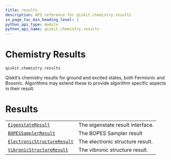 ```yaml
---
title: results
description: API reference for qiskit.chemistry.results
in_page_toc_min_heading_level: 1
python_api_type: module
python_api_name: qiskit.chemistry.results
---
```


<span id="module-qiskit.chemistry.results" />

<span id="qiskit-chemistry-results" />

# Chemistry Results

<span id="module-qiskit.chemistry.results" />

`qiskit.chemistry.results`

Qiskit’s chemistry results for ground and excited states, both Fermionic and Bosonic. Algorithms may extend these to provide algorithm specific aspects in their result.

# Results

|                                                                                                                                                                                           |                                  |
| ----------------------------------------------------------------------------------------------------------------------------------------------------------------------------------------- | -------------------------------- |
| [`EigenstateResult`](qiskit.chemistry.results.EigenstateResult#qiskit.chemistry.results.EigenstateResult "qiskit.chemistry.results.EigenstateResult")                                     | The eigenstate result interface. |
| [`BOPESSamplerResult`](qiskit.chemistry.results.BOPESSamplerResult#qiskit.chemistry.results.BOPESSamplerResult "qiskit.chemistry.results.BOPESSamplerResult")                             | The BOPES Sampler result         |
| [`ElectronicStructureResult`](qiskit.chemistry.results.ElectronicStructureResult#qiskit.chemistry.results.ElectronicStructureResult "qiskit.chemistry.results.ElectronicStructureResult") | The electronic structure result. |
| [`VibronicStructureResult`](qiskit.chemistry.results.VibronicStructureResult#qiskit.chemistry.results.VibronicStructureResult "qiskit.chemistry.results.VibronicStructureResult")         | The vibronic structure result.   |

